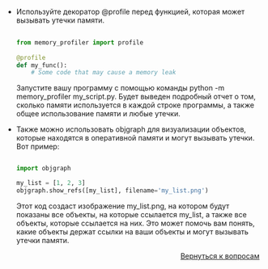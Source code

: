 - Используйте декоратор @profile перед функцией, которая может вызывать утечки памяти.

  ```python
    
  from memory_profiler import profile
    
  @profile
  def my_func():
      # Some code that may cause a memory leak
  ```
  
  Запустите вашу программу с помощью команды python -m memory_profiler my_script.py. Будет выведен подробный отчет
  о том, сколько памяти используется в каждой строке программы, а также общее использование памяти и любые утечки.

- Также можно использовать objgraph для визуализации объектов, которые находятся в оперативной памяти и могут вызывать
  утечки. Вот пример:

  ```python

  import objgraph

  my_list = [1, 2, 3]
  objgraph.show_refs([my_list], filename='my_list.png')
  ```

  Этот код создаст изображение my_list.png, на котором будут показаны все объекты, на которые ссылается my_list, а также
  все объекты, которые ссылается на них. Это может помочь вам понять, какие объекты держат ссылки на ваши объекты и
  могут вызывать утечки памяти.

<div align="right">

[Вернуться к вопросам](../Вопросы.md)

</div>
